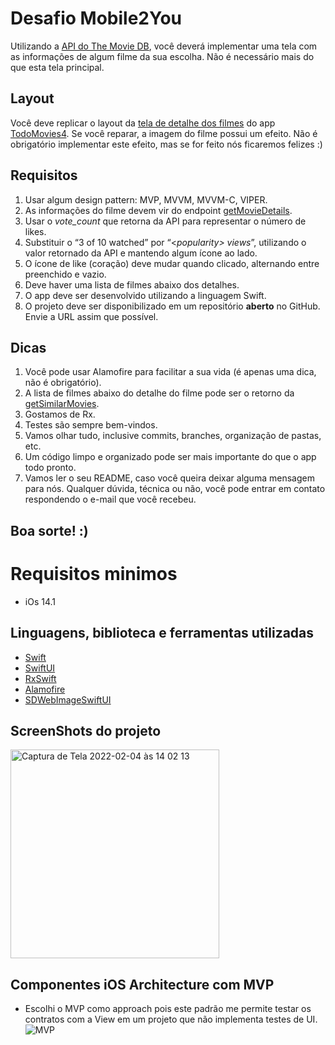
# Desafio Mobile2You

Utilizando a [API do The Movie DB](https://developers.themoviedb.org/3/getting-started/introduction), você deverá implementar uma tela com as informações de algum filme da sua escolha. Não é necessário mais do que esta tela principal.

## Layout

Você deve replicar o layout da [tela de detalhe dos filmes](https://is4-ssl.mzstatic.com/image/thumb/Purple114/v4/97/0e/e2/970ee217-13cf-1674-b016-461aca657663/pr_source.png/460x0w.png) do app [TodoMovies4](https://apps.apple.com/br/app/todomovies-4/id792499896).
Se você reparar, a imagem do filme possui um efeito. Não é obrigatório implementar este efeito, mas se for feito
nós ficaremos felizes :)

## Requisitos

1. Usar algum design pattern: MVP, MVVM, MVVM-C, VIPER.
2. As informações do filme devem vir do endpoint [getMovieDetails](https://developers.themoviedb.org/3/movies/get-movie-details).
3. Usar o *vote_count* que retorna da API para representar o número de likes.
4. Substituir o “3 of 10 watched” por “<*popularity> views*”, utilizando o valor retornado da API e
mantendo algum ícone ao lado.
5. O ícone de like (coração) deve mudar quando clicado, alternando entre preenchido e vazio.
6. Deve haver uma lista de filmes abaixo dos detalhes.
7. O app deve ser desenvolvido utilizando a linguagem Swift.
8. O projeto deve ser disponibilizado em um repositório **aberto** no GitHub. Envie a URL assim que
possível.
  
## Dicas
  
1. Você pode usar Alamofire para facilitar a sua vida (é apenas uma dica, não é obrigatório).
2. A lista de filmes abaixo do detalhe do filme pode ser o retorno da [getSimilarMovies](https://developers.themoviedb.org/3/movies/get-similar-movies).
3. Gostamos de Rx.
4. Testes são sempre bem-vindos.
5. Vamos olhar tudo, inclusive commits, branches, organização de pastas, etc.
6. Um código limpo e organizado pode ser mais importante do que o app todo pronto.
7. Vamos ler o seu README, caso você queira deixar alguma mensagem para nós.
Qualquer dúvida, técnica ou não, você pode entrar em contato respondendo o e-mail que você recebeu.
  
## Boa sorte! :)

# Requisitos minimos
-   iOs 14.1 

## Linguagens, biblioteca e ferramentas utilizadas
* [Swift](https://www.swift.org/)
* [SwiftUI](https://developer.apple.com/tutorials/swiftui/creating-and-combining-views)
* [RxSwift](https://github.com/ReactiveX/RxSwift)
* [Alamofire](https://github.com/Alamofire/Alamofire)
* [SDWebImageSwiftUI](https://github.com/SDWebImage/SDWebImageSwiftUI)


## ScreenShots do projeto

<img width="334" alt="Captura de Tela 2022-02-04 às 14 02 13" src="https://user-images.githubusercontent.com/91777799/152571034-b93e203c-70d2-484b-97e0-1b5223bf2e52.png">


## Componentes iOS Architecture com MVP
- Escolhi o MVP como approach pois este padrão me permite testar os contratos com a View em um projeto que não implementa testes de UI.
![MVP](https://miro.medium.com/max/1400/1*W6m93rWE1JVZafSy5U5wDQ.png)
